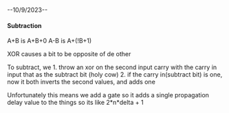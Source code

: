 --10/9/2023--
#### Subtraction
A+B is A+B+0
A-B is A+(!B+1)

XOR causes a bit to be opposite of de other

To subtract, we
	1. throw an xor on the second input carry with the carry in input that as the subtract bit (holy cow)
	2. if the carry in(subtract bit) is one, now it both inverts the second values, and adds one

Unfortunately this means we add a gate so it adds a single propagation delay value to the things so its like 2\*n\*delta + 1
